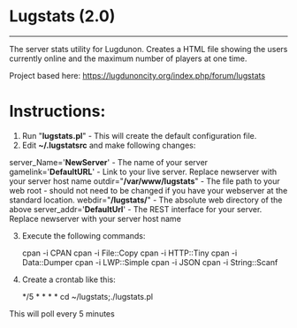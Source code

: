 # Lugstats (2.0)


***

The server stats utility for Lugdunon. Creates a HTML file showing the users currently online and the maximum number of players at one time.

Project based here: https://lugdunoncity.org/index.php/forum/lugstats

# Instructions:

1) Run "**lugstats.pl**" - This will create the default configuration file.
2) Edit **~/.lugstatsrc** and make following changes:


server_Name='**NewServer**' - The name of your server
gamelink='**DefaultURL**' - Link to your live server. Replace newserver with your server host name
outdir="**/var/www/lugstats**" - The file path to your web root - should not need to be changed if you have your webserver at the standard location.
webdir="**/lugstats/**" - The absolute web directory of the above
server_addr='**DefaultUrl**' - The REST interface for your server. Replace newserver with your server host name

3) Execute the following commands:

    cpan -i CPAN
    cpan -i File::Copy
    cpan -i HTTP::Tiny
    cpan -i Data::Dumper
    cpan -i LWP::Simple
    cpan -i JSON
    cpan -i String::Scanf

4) Create a crontab like this:

    */5 * * * * cd ~/lugstats;./lugstats.pl

This will poll every 5 minutes
